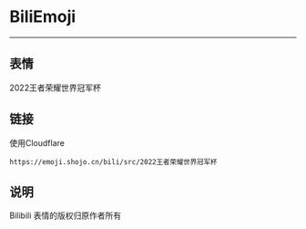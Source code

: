 # BiliEmoji
---
## 表情
2022王者荣耀世界冠军杯
## 链接
使用Cloudflare
```
https://emoji.shojo.cn/bili/src/2022王者荣耀世界冠军杯
```
## 说明
Bilibili 表情的版权归原作者所有
